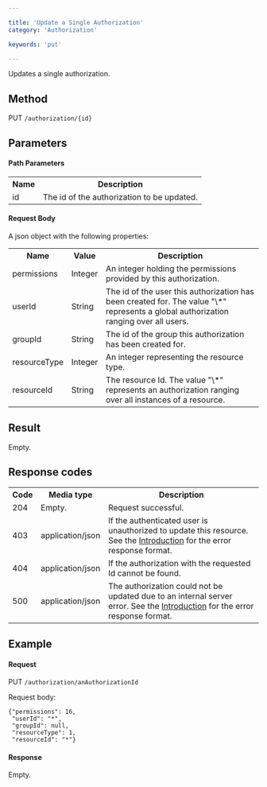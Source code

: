 ```yaml
---

title: 'Update a Single Authorization'
category: 'Authorization'

keywords: 'put'

---
```



Updates a single authorization.

Method
------

PUT `/authorization/{id}`


Parameters
----------

#### Path Parameters

<table class="table table-striped">
  <tr>
    <th>Name</th>
    <th>Description</th>
  </tr>
  <tr>
    <td>id</td>
    <td>The id of the authorization to be updated.</td>
  </tr>
</table>


#### Request Body

A json object with the following properties:


<table class="table table-striped">
  <tr>
    <th>Name</th>
    <th>Value</th>
    <th>Description</th>
  </tr>
  <tr>
    <td>permissions</td>
    <td>Integer</td>
    <td>An integer holding the permissions provided by this authorization.</td>
  </tr> 
  <tr>
    <td>userId</td>
    <td>String</td>
    <td>The id of the user this authorization has been created for. The value "\*" represents a global authorization ranging over all users.</td>
  </tr>
  <tr>
    <td>groupId</td>
    <td>String</td>
    <td>The id of the group this authorization has been created for.</td>
  </tr>
  <tr>
    <td>resourceType</td>
    <td>Integer</td>
    <td>An integer representing the resource type.</td>
  </tr>
  <tr>
    <td>resourceId</td>
    <td>String</td>
    <td>The resource Id. The value "\*" represents an authorization ranging over all instances of a resource.</td>
  </tr> 
</table>

Result
------

Empty.

Response codes
--------------

<table class="table table-striped">
  <tr>
    <th>Code</th>
    <th>Media type</th>
    <th>Description</th>
  </tr>
  <tr>
    <td>204</td>
    <td>Empty.</td>
    <td>Request successful.</td>
  </tr>
  <tr>
    <td>403</td>
    <td>application/json</td>
    <td>If the authenticated user is unauthorized to update this resource. See the <a href="#overview-introduction">Introduction</a> for the error response format.</td>
  </tr>
  <tr>
    <td>404</td>
    <td>application/json</td>
    <td>If the authorization with the requested Id cannot be found.</td>
  </tr>
  <tr>
    <td>500</td>
    <td>application/json</td>
    <td>The authorization could not be updated due to an internal server error. See the <a href="#overview-introduction">Introduction</a> for the error response format.</td>
  </tr>
</table>

Example
-------

#### Request

PUT `/authorization/anAuthorizationId`
  
Request body:

    {"permissions": 16,
     "userId": "*",
     "groupId": null,
     "resourceType": 1,
     "resourceId": "*"}

#### Response

Empty.